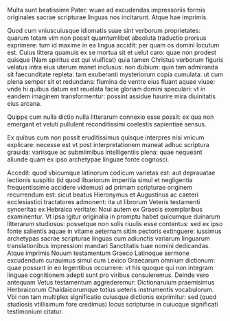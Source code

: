 
Multa sunt beatissime Pater: wuae ad excudendas impressoriis formis originales sacrae scripturae linguas nos incitarunt.  Atque hae imprimis. 

Quod cum vniuscuiusque idiomatis suae sint verborum proprietates: quarum totam vim non possit quamtumlibet absoluta traductio prorsus exprimere: tum id maxime in ea lingua accidit: per quam os domini locutum est. Cuius littera quamuis ex se mortua sit et uelut caro: quae non prodest quisque (Nam spiritus est qui viuificat) quia tamen Christus verborum figuris velatus intra eius uterum manet inclusus: non dubium: quin tam admiranda sit faecunditate repleta: tam exuberanti mysteriorum copia cumulata: ut cum plena semper sit et redundans: flumina de ventre eius fluant aquae viuae: vnde hi quibus datum est reuelata facie gloriam domini speculari: vt in eandem imaginem transformentur: possint assidue haurire mira diuinitatis eius arcana. 

Quippe cum nulla dictio nulla litterarum connexio esse possit: ex qua non emergant et veluti pullulent reconditissimi coelestis sapientiae sensus. 

Ex quibus cum non possit eruditissimus quisque interpres nisi vnicum explicare: necesse est vt post interpretationem maneat adhuc scriptura grauida: variisque ac submlimibus intelligentiis plena: quae nequeant aliunde quam ex ipso archetypae linguae fonte cognosci. 

Accedit: quod vbicumque latinorum codicum varietas est: aut deprauatae lectionis suspitio (id quod libariorum imperitia simul et negligentia frequentissime accidere videmus) ad primam scripturae originem recurrendum est: sicut beatus Hieronymus et Augustinus ac caeteri ecclesiastici tractatores admonent: ita ut librorum Veteris testamenti synceritas ex Hebraica veritate: Noui autem ex Graecis exemplaribus examinentur. Vt ipsa igitur originalia in promptu habet quicumque duinarum litterarum studiosus: possetque non solis riuulis esse contentus: sed ex ipso fonte salientis aquae in vitame aeternam sitim pectoris extinguere: iussimus archetypas sacrae scripturae linguas cum adiunctis variarum linguarum translationibus impressioni mandari Sanctitatis tuae nomini dedicandas.  Atque imprimis Nouum testamentum Graeco Latinoque sermone excudendum curauimus simul cum Lexico Graecarum omnium dictionum: quae possunt in eo legentibus occurrere: vt his quoque qui non integram linguae cognitionem adepti sunt pro viribus consuleremus. Deinde vero antequam Vetus testamentum aggrederemur: Dictionaruium praemisimus Herbraicorum Chaldaicorumque totius ueteris instrumentis vocabulorum. Vbi non tam multiplex significatio cuiusque dictionis exprimitur: sed (quod studiosis vtillisimum fore credimus) locus scripturae in cuiucque significati testimonium citatur.